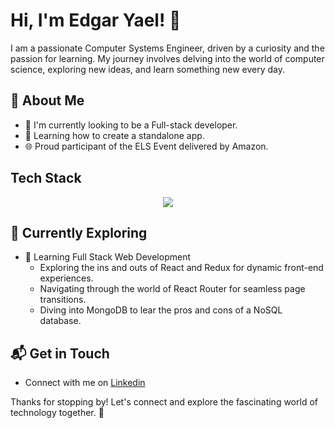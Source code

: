 # Hi, I'm Edgar Yael! 👋

I am a passionate Computer Systems Engineer, driven by a curiosity and the passion for learning. My journey involves delving into the world of computer science, exploring new ideas, and learn something new every day.

## 🚀 About Me

- 🔭 I'm currently looking to be a Full-stack developer.
- 📝 Learning how to create a standalone app.
- 🌐 Proud participant of the ELS Event delivered by Amazon.

## Tech Stack
<p align="center">
  <a href="https://skillicons.dev">
    <img src="https://skillicons.dev/icons?i=git,github,kubernetes,docker,js,html,css,cs,azure,java,linux,mongodb,mysql,nodejs,postgres,py,react,sqlite,vscode&perline=20" />
  </a>
</p>

## 🌱 Currently Exploring

- 🚀 Learning Full Stack Web Development
  - Exploring the ins and outs of React and Redux for dynamic front-end experiences.
  - Navigating through the world of React Router for seamless page transitions.
  - Diving into MongoDB to lear the pros and cons of a NoSQL database.

## 📬 Get in Touch

- Connect with me on [Linkedin](www.linkedin.com/in/edgar-yael-torres-sánchez-471448238)

Thanks for stopping by! Let's connect and explore the fascinating world of technology together. 🚀



<!--
![<Wilord20>'s Stats](https://github-readme-stats.vercel.app/api?username=Wilord20&theme=vue-dark&show_icons=true&hide_border=true&count_private=true)

Here are some ideas to get you started:

- 🔭 I’m currently working on ...
- 🌱 I’m currently learning ...
- 👯 I’m looking to collaborate on ...
- 🤔 I’m looking for help with ...
- 💬 Ask me about ...
- 📫 How to reach me: ...
- 😄 Pronouns: ...
- ⚡ Fun fact: ...
-->
